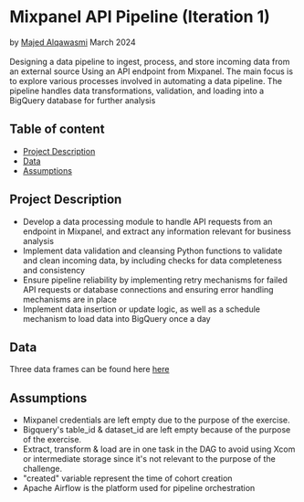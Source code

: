 # Mixpanel API Pipeline (Iteration 1)
by [Majed Alqawasmi](https://github.com/MajedAlqawasmi) March 2024
<br/><br/>
Designing a data pipeline to ingest, process, and store incoming data from an external source Using an API endpoint from Mixpanel. The main focus is to explore various processes involved in automating a data pipeline. The pipeline handles data transformations, validation, and loading into a BigQuery database for further analysis

## Table of content

- [Project Description](https://github.com/MajedAlqawasmi/mixpanel_api_pipeline/blob/main/README.md#project-Description)
- [Data](https://github.com/MajedAlqawasmi/mixpanel_api_pipeline/blob/main/README.md#data)
- [Assumptions](https://github.com/MajedAlqawasmi/mixpanel_api_pipeline/blob/main/README.md#Assumptions)

## Project Description 
- Develop a data processing module to handle API requests from an endpoint in Mixpanel, and extract any information relevant for business analysis
- Implement data validation and cleansing Python functions to validate and clean incoming data, by including checks for data completeness and consistency
- Ensure pipeline reliability by implementing retry mechanisms for failed API requests or database connections and ensuring error handling mechanisms are in place
- Implement data insertion or update logic, as well as a schedule mechanism to load data into BigQuery once a day

## Data
Three data frames can be found here [here](https://developer.mixpanel.com/reference/cohorts-list)

## Assumptions
- Mixpanel credentials are left empty due to the purpose of the exercise.
- Bigquery's table_id & dataset_id are left empty because of the purpose of the exercise.
- Extract, transform & load are in one task in the DAG to avoid using Xcom or intermediate storage since it's not relevant to the purpose of the challenge.
- "created" variable represent the time of cohort creation
- Apache Airflow is the platform used for pipeline orchestration